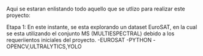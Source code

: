 Aqui se estaran enlistando todo aquello que se utlizo para realizar este proyecto:

Etapa 1:
En este instante, se esta explorando un dataset EuroSAT, en la cual se esta utilizando el conjunto MS (MULTIESPECTRAL) debido a los requeriientos iniciales del proyecto.
-EUROSAT
-PYTHON
-OPENCV,ULTRALYTICS,YOLO
